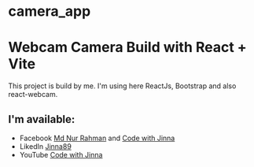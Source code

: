 # camera_app

# Webcam Camera Build with React + Vite

This project is build by me. I'm using here ReactJs, Bootstrap and also react-webcam.

## I'm available:

- Facebook [Md Nur Rahman](https://web.facebook.com/jinna.jinna.7509/) and [Code with Jinna](https://web.facebook.com/profile.php?id=61573133143759)
- LikedIn [Jinna89](https://www.linkedin.com/in/jinna89)
- YouTube [Code with Jinna](https://www.youtube.com/@Jinna_89)

